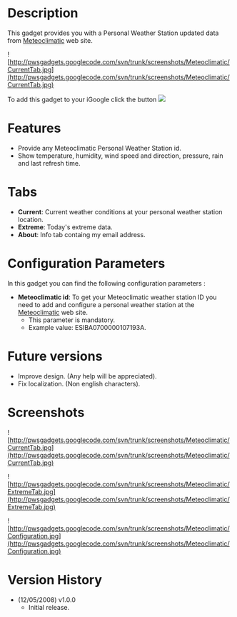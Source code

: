 # Description #
This gadget provides you with a Personal Weather Station updated data from [Meteoclimatic](http://www.meteoclimatic.com) web site.

![http://pwsgadgets.googlecode.com/svn/trunk/screenshots/Meteoclimatic/CurrentTab.jpg](http://pwsgadgets.googlecode.com/svn/trunk/screenshots/Meteoclimatic/CurrentTab.jpg)

To add this gadget to your iGoogle click the button [![](http://gmodules.com/ig/images/plus_google.gif)](http://fusion.google.com/add?source=atgs&moduleurl=http%3A//pwsgadgets.googlecode.com/svn/trunk/pws_Meteoclimatic.xml)

# Features #
  * Provide any Meteoclimatic Personal Weather Station id.
  * Show temperature, humidity, wind speed and direction, pressure, rain and last refresh time.

# Tabs #
  * **Current**: Current weather conditions at your personal weather station location.
  * **Extreme**: Today's extreme data.
  * **About**: Info tab containg my email address.

# Configuration Parameters #
In this gadget you can find the following configuration parameters :
  * **Meteoclimatic id**: To get your Meteoclimatic weather station ID you need to add and configure a personal weather station at the [Meteoclimatic](http://www.meteoclimatic.com) web site.
    * This parameter is mandatory.
    * Example value: ESIBA0700000107193A.

# Future versions #
  * Improve design. (Any help will be appreciated).
  * Fix localization. (Non english characters).

# Screenshots #
![http://pwsgadgets.googlecode.com/svn/trunk/screenshots/Meteoclimatic/CurrentTab.jpg](http://pwsgadgets.googlecode.com/svn/trunk/screenshots/Meteoclimatic/CurrentTab.jpg)

![http://pwsgadgets.googlecode.com/svn/trunk/screenshots/Meteoclimatic/ExtremeTab.jpg](http://pwsgadgets.googlecode.com/svn/trunk/screenshots/Meteoclimatic/ExtremeTab.jpg)

![http://pwsgadgets.googlecode.com/svn/trunk/screenshots/Meteoclimatic/Configuration.jpg](http://pwsgadgets.googlecode.com/svn/trunk/screenshots/Meteoclimatic/Configuration.jpg)

# Version History #
  * (12/05/2008) v1.0.0
    * Initial release.